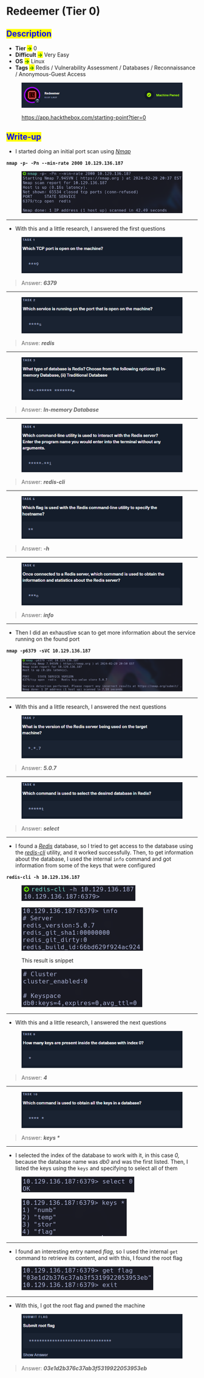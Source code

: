 # Redeemer (Tier 0)

## <mark style="color:blue;">Description</mark>

* **Tier&#x20;**<mark style="color:green;">**->**</mark> 0
* **Difficult** <mark style="color:green;">**->**</mark> Very Easy
* **OS** <mark style="color:green;">**->**</mark> Linux
* **Tags&#x20;**<mark style="color:green;">**->**</mark> Redis / Vulnerability Assessment / Databases / Reconnaissance\
  &#x20;             / Anonymous-Guest Access

<figure><img src="../../.gitbook/assets/image (22) (1) (1) (1).png" alt=""><figcaption><p><a href="https://app.hackthebox.com/starting-point?tier=0">https://app.hackthebox.com/starting-point?tier=0</a></p></figcaption></figure>

## <mark style="color:blue;">Write-up</mark>

* I started doing an initial port scan using [_Nmap_](../../networks/tools-and-utilities.md#nmap)

<pre class="language-bash" data-line-numbers><code class="lang-bash"><strong>nmap -p- -Pn --min-rate 2000 10.129.136.187
</strong></code></pre>

<figure><img src="../../.gitbook/assets/image (105) (1).png" alt=""><figcaption></figcaption></figure>

***

* With this and a little research, I answered the first questions

<figure><img src="../../.gitbook/assets/image (87) (1).png" alt=""><figcaption></figcaption></figure>

> Answer: _**6379**_



***

<figure><img src="../../.gitbook/assets/image (91) (1).png" alt=""><figcaption></figcaption></figure>

> Answe: _**redis**_

***

<figure><img src="../../.gitbook/assets/image (92) (1).png" alt=""><figcaption></figcaption></figure>

> Answer: _**In-memory Database**_

***

<figure><img src="../../.gitbook/assets/image (93) (1).png" alt=""><figcaption></figcaption></figure>

> Answer: _**redis-cli**_

***

<figure><img src="../../.gitbook/assets/image (99) (1).png" alt=""><figcaption></figcaption></figure>

> Answer: _**-h**_

***

<figure><img src="../../.gitbook/assets/image (100) (1).png" alt=""><figcaption></figcaption></figure>

> Answer: _**info**_

***

* Then I did an exhaustive scan to get more information about the service running on the found port

<pre class="language-bash" data-line-numbers><code class="lang-bash"><strong>nmap -p6379 -sVC 10.129.136.187
</strong></code></pre>

<figure><img src="../../.gitbook/assets/image (106) (1).png" alt=""><figcaption></figcaption></figure>

***

* With this and a little research, I answered the next questions

<figure><img src="../../.gitbook/assets/image (101) (1).png" alt=""><figcaption></figcaption></figure>

> Answer: _**5.0.7**_

***

<figure><img src="../../.gitbook/assets/image (102) (1).png" alt=""><figcaption></figcaption></figure>

> Answer: _**select**_

***

* I found a [_Redis_](https://redis.io/) database, so I tried to get access to the database using the [_redis-cli_](../../database-attacks/tools-and-utilities.md#redis) utility, and it worked successfully. Then, to get information about the database, I used the internal `info` command and got information from some of the keys that were configured

<pre class="language-bash" data-line-numbers><code class="lang-bash"><strong>redis-cli -h 10.129.136.187
</strong></code></pre>

<figure><img src="../../.gitbook/assets/image (110) (1).png" alt=""><figcaption></figcaption></figure>

<figure><img src="../../.gitbook/assets/image (111) (1).png" alt=""><figcaption><p>This result is snippet</p></figcaption></figure>

<figure><img src="../../.gitbook/assets/image (112) (1).png" alt=""><figcaption></figcaption></figure>

***

* With this and a little research, I answered the next questions

<figure><img src="../../.gitbook/assets/image (107) (1).png" alt=""><figcaption></figcaption></figure>

> Answer: _**4**_

***

<figure><img src="../../.gitbook/assets/image (108) (1).png" alt=""><figcaption></figcaption></figure>

> Answer: _**keys \***_

***

* I selected the index of the database to work with it, in this case _0,_ because the database name was _db0_ and was the first liste&#x64;_._ Then, I listed the keys using the `keys` and specifying to select all of them

<figure><img src="../../.gitbook/assets/image (113) (1).png" alt=""><figcaption></figcaption></figure>

<figure><img src="../../.gitbook/assets/image (114) (1).png" alt=""><figcaption></figcaption></figure>

***

* I found an interesting entry named _flag,_ so I used the internal `get` command to retrieve its content, and with this, I found the root flag

<figure><img src="../../.gitbook/assets/image (115) (1).png" alt=""><figcaption></figcaption></figure>

***

* With this, I got the root flag and pwned the machine

<figure><img src="../../.gitbook/assets/image (109) (1).png" alt=""><figcaption></figcaption></figure>

> Answer: _**03e1d2b376c37ab3f5319922053953eb**_
